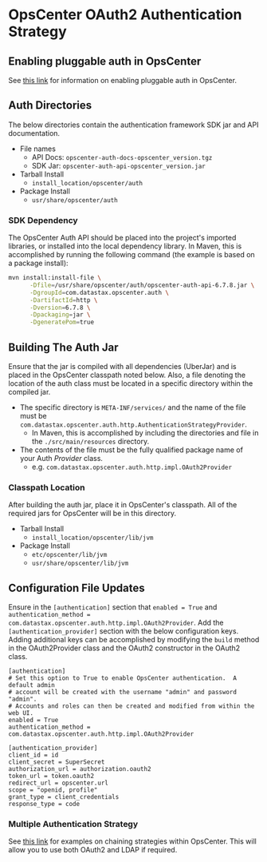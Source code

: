 # OpsCenter OAuth2 Authentication Strategy
## Enabling pluggable auth in OpsCenter
See [this link](https://docs.datastax.com/en/opscenter/6.8/opsc/configure/opscEnablingAuth.html) for information on enabling 
pluggable auth in OpsCenter.
## Auth Directories
The below directories contain the authentication framework SDK jar and API documentation.
- File names
    - API Docs: `opscenter-auth-docs-opscenter_version.tgz`
    - SDK Jar: `opscenter-auth-api-opscenter_version.jar`
- Tarball Install
    - `install_location/opscenter/auth`
- Package Install
    - `usr/share/opscenter/auth`
### SDK Dependency
The OpsCenter Auth API should be placed into the project's imported libraries, or installed into the local dependency library. In Maven, this is 
accomplished by running the following command (the example is based on a package install):
```bash
mvn install:install-file \
      -Dfile=/usr/share/opscenter/auth/opscenter-auth-api-6.7.8.jar \
      -DgroupId=com.datastax.opscenter.auth \
      -DartifactId=http \
      -Dversion=6.7.8 \
      -Dpackaging=jar \
      -DgeneratePom=true
```
## Building The Auth Jar
Ensure that the jar is compiled with all dependencies (UberJar) and is placed in the OpsCenter classpath noted below.
Also, a file denoting the location of the auth class must be located in a specific directory within the compiled jar.
- The specific directory is `META-INF/services/` and the name of the file must be `com.datastax.opscenter.auth.http.AuthenticationStrategyProvider`.
    - In Maven, this is accomplished by including the directories and file in the `./src/main/resources` directory.
- The contents of the file must be the fully qualified package name of your Auth _Provider_ class.
    - e.g. `com.datastax.opscenter.auth.http.impl.OAuth2Provider` 
### Classpath Location
After building the auth jar, place it in OpsCenter's classpath. All of the required jars for OpsCenter will be in this directory.
- Tarball Install
    - `install_location/opscenter/lib/jvm`
- Package Install
    - `etc/opscenter/lib/jvm`
    - `usr/share/opscenter/lib/jvm`
## Configuration File Updates
Ensure in the `[authentication]` section that `enabled = True` and `authentication_method = com.datastax.opscenter.auth.http.impl.OAuth2Provider`.
Add the `[authentication_provider]` section with the below configuration keys. Adding additional keys can be accomplished by modifying the `build`
method in the OAuth2Provider class and the OAuth2 constructor in the OAuth2 class. 
```
[authentication]
# Set this option to True to enable OpsCenter authentication.  A default admin
# account will be created with the username "admin" and password "admin".
# Accounts and roles can then be created and modified from within the web UI.
enabled = True
authentication_method = com.datastax.opscenter.auth.http.impl.OAuth2Provider

[authentication_provider]
client_id = id
client_secret = SuperSecret
authorization_url = authorization.oauth2
token_url = token.oauth2
redirect_url = opscenter.url
scope = "openid, profile"
grant_type = client_credentials
response_type = code
```
### Multiple Authentication Strategy
See [this link](https://docs.datastax.com/en/opscenter/6.8/opsc/configure/opscPluggableAuth.html) for examples on chaining strategies within OpsCenter.
This will allow you to use both OAuth2 and LDAP if required.
